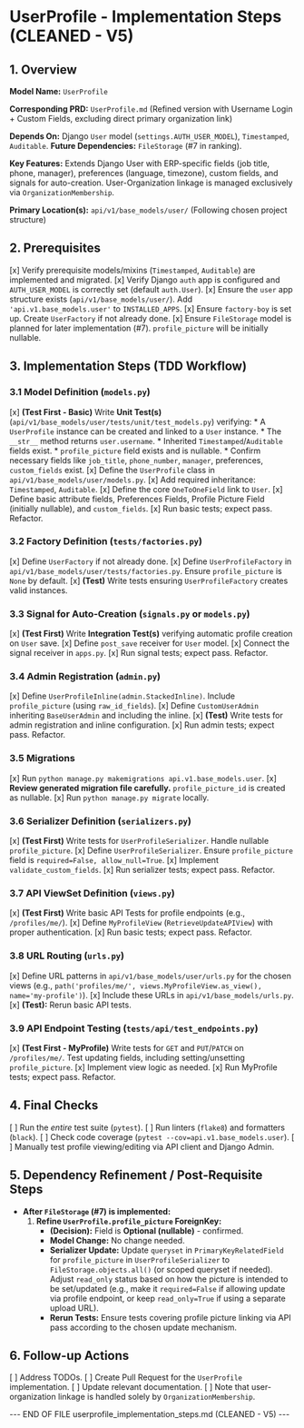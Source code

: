 
# UserProfile - Implementation Steps (CLEANED - V5)

## 1. Overview

**Model Name:**
`UserProfile`

**Corresponding PRD:**
`UserProfile.md` (Refined version with Username Login + Custom Fields, excluding direct primary organization link)

**Depends On:**
Django `User` model (`settings.AUTH_USER_MODEL`), `Timestamped`, `Auditable`.
**Future Dependencies:** `FileStorage` (#7 in ranking).

**Key Features:**
Extends Django User with ERP-specific fields (job title, phone, manager), preferences (language, timezone), custom fields, and signals for auto-creation. User-Organization linkage is managed exclusively via `OrganizationMembership`.

**Primary Location(s):**
`api/v1/base_models/user/` (Following chosen project structure)

## 2. Prerequisites

[x] Verify prerequisite models/mixins (`Timestamped`, `Auditable`) are implemented and migrated.
[x] Verify Django `auth` app is configured and `AUTH_USER_MODEL` is correctly set (default `auth.User`).
[x] Ensure the `user` app structure exists (`api/v1/base_models/user/`). Add `'api.v1.base_models.user'` to `INSTALLED_APPS`.
[x] Ensure `factory-boy` is set up. Create `UserFactory` if not already done.
[x] Ensure `FileStorage` model is planned for later implementation (#7). `profile_picture` will be initially nullable.

## 3. Implementation Steps (TDD Workflow)

  ### 3.1 Model Definition (`models.py`)

  [x] **(Test First - Basic)**
      Write **Unit Test(s)** (`api/v1/base_models/user/tests/unit/test_models.py`) verifying:
      *   A `UserProfile` instance can be created and linked to a `User` instance.
      *   The `__str__` method returns `user.username`.
      *   Inherited `Timestamped`/`Auditable` fields exist.
      *   `profile_picture` field exists and is nullable.
      *   Confirm necessary fields like `job_title`, `phone_number`, `manager`, preferences, `custom_fields` exist.
  [x] Define the `UserProfile` class in `api/v1/base_models/user/models.py`.
  [x] Add required inheritance: `Timestamped`, `Auditable`.
  [x] Define the core `OneToOneField` link to `User`.
  [x] Define basic attribute fields, Preferences Fields, Profile Picture Field (initially nullable), and `custom_fields`.
  [x] Run basic tests; expect pass. Refactor.

  ### 3.2 Factory Definition (`tests/factories.py`)

  [x] Define `UserFactory` if not already done.
  [x] Define `UserProfileFactory` in `api/v1/base_models/user/tests/factories.py`. Ensure `profile_picture` is `None` by default.
  [x] **(Test)** Write tests ensuring `UserProfileFactory` creates valid instances.

  ### 3.3 Signal for Auto-Creation (`signals.py` or `models.py`)

  [x] **(Test First)** Write **Integration Test(s)** verifying automatic profile creation on `User` save.
  [x] Define `post_save` receiver for `User` model.
  [x] Connect the signal receiver in `apps.py`.
  [x] Run signal tests; expect pass. Refactor.

  ### 3.4 Admin Registration (`admin.py`)

  [x] Define `UserProfileInline(admin.StackedInline)`. Include `profile_picture` (using `raw_id_fields`).
  [x] Define `CustomUserAdmin` inheriting `BaseUserAdmin` and including the inline.
  [x] **(Test)** Write tests for admin registration and inline configuration.
  [x] Run admin tests; expect pass. Refactor.

  ### 3.5 Migrations

  [x] Run `python manage.py makemigrations api.v1.base_models.user`.
  [x] **Review generated migration file carefully.** `profile_picture_id` is created as nullable.
  [x] Run `python manage.py migrate` locally.

  ### 3.6 Serializer Definition (`serializers.py`)

  [x] **(Test First)** Write tests for `UserProfileSerializer`. Handle nullable `profile_picture`.
  [x] Define `UserProfileSerializer`. Ensure `profile_picture` field is `required=False, allow_null=True`.
  [x] Implement `validate_custom_fields`.
  [x] Run serializer tests; expect pass. Refactor.

  ### 3.7 API ViewSet Definition (`views.py`)

  [x] **(Test First)** Write basic API Tests for profile endpoints (e.g., `/profiles/me/`).
  [x] Define `MyProfileView` (`RetrieveUpdateAPIView`) with proper authentication.
  [x] Run basic tests; expect pass. Refactor.

  ### 3.8 URL Routing (`urls.py`)

  [x] Define URL patterns in `api/v1/base_models/user/urls.py` for the chosen views (e.g., `path('profiles/me/', views.MyProfileView.as_view(), name='my-profile')`).
  [x] Include these URLs in `api/v1/base_models/urls.py`.
  [x] **(Test):** Rerun basic API tests.

  ### 3.9 API Endpoint Testing (`tests/api/test_endpoints.py`)

  [x] **(Test First - MyProfile)** Write tests for `GET` and `PUT`/`PATCH` on `/profiles/me/`. Test updating fields, including setting/unsetting `profile_picture`.
  [x] Implement view logic as needed.
  [x] Run MyProfile tests; expect pass. Refactor.

## 4. Final Checks

[ ] Run the *entire* test suite (`pytest`).
[ ] Run linters (`flake8`) and formatters (`black`).
[ ] Check code coverage (`pytest --cov=api.v1.base_models.user`).
[ ] Manually test profile viewing/editing via API client and Django Admin.

## 5. Dependency Refinement / Post-Requisite Steps

*   **After `FileStorage` (#7) is implemented:**
    1.  **Refine `UserProfile.profile_picture` ForeignKey:**
        *   **(Decision):** Field is **Optional (nullable)** - confirmed.
        *   **Model Change:** No change needed.
        *   **Serializer Update:** Update `queryset` in `PrimaryKeyRelatedField` for `profile_picture` in `UserProfileSerializer` to `FileStorage.objects.all()` (or scoped queryset if needed). Adjust `read_only` status based on how the picture is intended to be set/updated (e.g., make it `required=False` if allowing update via profile endpoint, or keep `read_only=True` if using a separate upload URL).
        *   **Rerun Tests:** Ensure tests covering profile picture linking via API pass according to the chosen update mechanism.

## 6. Follow-up Actions

[ ] Address TODOs.
[ ] Create Pull Request for the `UserProfile` implementation.
[ ] Update relevant documentation.
[ ] Note that user-organization linkage is handled solely by `OrganizationMembership`.

--- END OF FILE userprofile_implementation_steps.md (CLEANED - V5) ---

